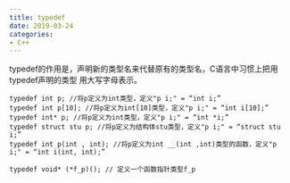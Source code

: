 ```yaml
---
title: typedef
date: 2019-03-24
categories:
- C++
---
```

<!-- toc -->

  typedef的作用是，声明新的类型名来代替原有的类型名，C语言中习惯上把用typedef声明的类型
用大写字母表示。


```
typedef int p; //将p定义为int类型，定义"p i;" = “int i;”
typedef int p[10]; //将p定义为int[10]类型，定义"p i;" = “int i[10];”
typedef int* p; //将p定义为int类型，定义"p i;" = “int *i;”
typedef struct stu p; //将p定义为结构体stu类型，定义"p i;" = “struct stu i;”
typedef int p(int , int); //将p定义为int __(int ,int)类型的函数，定义"p i;" = “int i(int, int);”

typedef void* (*f_p)(); // 定义一个函数指针类型f_p
```
